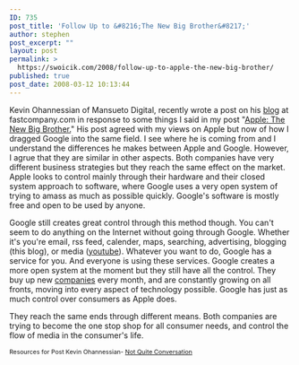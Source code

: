 ```yaml
---
ID: 735
post_title: 'Follow Up to &#8216;The New Big Brother&#8217;'
author: stephen
post_excerpt: ""
layout: post
permalink: >
  https://swoicik.com/2008/follow-up-to-apple-the-new-big-brother/
published: true
post_date: 2008-03-12 10:13:44
---
```

Kevin Ohannessian of Mansueto Digital, recently wrote a post on his <a href="http://www.fastcompany.com/blog-post/apples-apples-googles-oranges">blog</a> at fastcompany.com in response to some things I said in my post "<a href="http://stephenwoicik.com/blog/2008/03/apple-the-new-big-brother/">Apple: The New Big Brother.</a>" His post agreed with my views on Apple but now of how I dragged Google into the same field. I see where he is coming from and I understand the differences he makes between Apple and Google. However, I agrue that they are similar in other aspects. Both companies have very different business strategies but they reach the same effect on the market. Apple looks to control mainly through their hardware and their closed system approach to software, where Google uses a very open system of trying to amass as much as possible quickly. Google's software is mostly free and open to be used by anyone.

Google still creates great control through this method though. You can't seem to do anything on the Internet without going through Google. Whether it's you're email, rss feed, calender, maps, searching, advertising, blogging (this blog), or media (<a href="http://youtube.com/">youtube</a>). Whatever you want to do, Google has a service for you. And everyone is using these services. Google creates a more open system at the moment but they still have all the control. They buy up new <a href="http://en.wikipedia.org/wiki/List_of_Google_acquisitions">companies</a> every month, and are constantly growing on all fronts, moving into every aspect of technology possible. Google has just as much control over consumers as Apple does.

They reach the same ends through different means. Both companies are trying to become the one stop shop for all consumer needs, and control the flow of media in the consumer's life.

<span style="font-size: 78%;">Resources for Post
Kevin Ohannessian- <a href="http://www.fastcompany.com/blog/6834">Not Quite Conversation</a>
</span>
<div class="MsoNormal" style="line-height: normal;"></div>